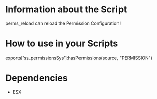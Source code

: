 # Information about the Script
perms_reload can reload the Permission Configuration!
# How to use in your Scripts
exports['ss_permissionsSys']:hasPermissions(source, "PERMISSION")
# Dependencies
- ESX
